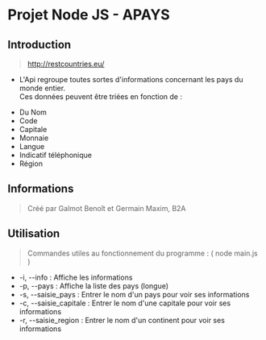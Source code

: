 # Projet Node JS - APAYS

## Introduction

> http://restcountries.eu/
* L'Api regroupe toutes sortes d'informations concernant les pays du monde entier.  
Ces données peuvent être triées en fonction de :
 - Du Nom 
 - Code 
 - Capitale
 - Monnaie
 - Langue
 - Indicatif téléphonique
 - Région 

## Informations

>Créé par Galmot Benoît et Germain Maxim, B2A

## Utilisation

> Commandes utiles au fonctionnement  du programme :
 ( node main.js )
 * -i, --info  : Affiche les informations
 * -p, --pays : Affiche la liste des pays (longue)
 * -s, --saisie_pays : Entrer le nom d'un pays pour voir ses informations
 * -c, --saisie_capitale : Entrer le nom d'une capitale pour voir ses informations
 * -r, --saisie_region : Entrer le nom d'un continent pour voir ses informations
 
